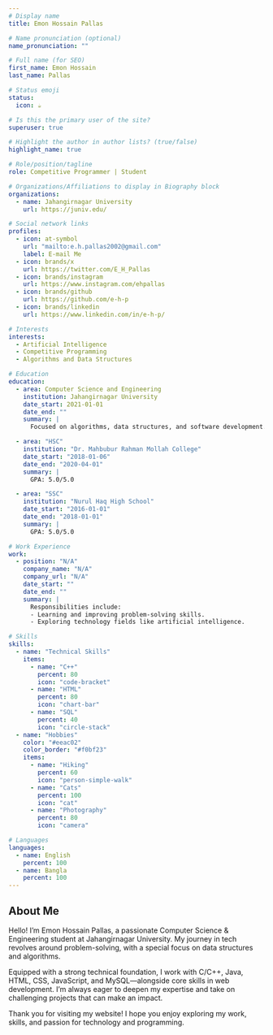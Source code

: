 ```yaml
---
# Display name
title: Emon Hossain Pallas

# Name pronunciation (optional)
name_pronunciation: ""

# Full name (for SEO)
first_name: Emon Hossain
last_name: Pallas

# Status emoji
status:
  icon: ☕️

# Is this the primary user of the site?
superuser: true

# Highlight the author in author lists? (true/false)
highlight_name: true

# Role/position/tagline
role: Competitive Programmer | Student

# Organizations/Affiliations to display in Biography block
organizations:
  - name: Jahangirnagar University
    url: https://juniv.edu/

# Social network links
profiles:
  - icon: at-symbol
    url: "mailto:e.h.pallas2002@gmail.com"
    label: E-mail Me
  - icon: brands/x
    url: https://twitter.com/E_H_Pallas
  - icon: brands/instagram
    url: https://www.instagram.com/ehpallas
  - icon: brands/github
    url: https://github.com/e-h-p
  - icon: brands/linkedin
    url: https://www.linkedin.com/in/e-h-p/

# Interests
interests:
  - Artificial Intelligence
  - Competitive Programming
  - Algorithms and Data Structures

# Education
education:
  - area: Computer Science and Engineering
    institution: Jahangirnagar University
    date_start: 2021-01-01
    date_end: ""
    summary: |
      Focused on algorithms, data structures, and software development.

  - area: "HSC"
    institution: "Dr. Mahbubur Rahman Mollah College"
    date_start: "2018-01-06"
    date_end: "2020-04-01"
    summary: |
      GPA: 5.0/5.0

  - area: "SSC"
    institution: "Nurul Haq High School"
    date_start: "2016-01-01"
    date_end: "2018-01-01"
    summary: |
      GPA: 5.0/5.0

# Work Experience
work:
  - position: "N/A"
    company_name: "N/A"
    company_url: "N/A"
    date_start: ""
    date_end: ""
    summary: |
      Responsibilities include:
      - Learning and improving problem-solving skills.
      - Exploring technology fields like artificial intelligence.

# Skills
skills:
  - name: "Technical Skills"
    items:
      - name: "C++"
        percent: 80
        icon: "code-bracket"
      - name: "HTML"
        percent: 80
        icon: "chart-bar"
      - name: "SQL"
        percent: 40
        icon: "circle-stack"
  - name: "Hobbies"
    color: "#eeac02"
    color_border: "#f0bf23"
    items:
      - name: "Hiking"
        percent: 60
        icon: "person-simple-walk"
      - name: "Cats"
        percent: 100
        icon: "cat"
      - name: "Photography"
        percent: 80
        icon: "camera"

# Languages
languages:
  - name: English
    percent: 100
  - name: Bangla
    percent: 100
---
```


## About Me

Hello! I’m Emon Hossain Pallas, a passionate Computer Science & Engineering student at Jahangirnagar University. My journey in tech revolves around problem-solving, with a special focus on data structures and algorithms.

Equipped with a strong technical foundation, I work with C/C++, Java, HTML, CSS, JavaScript, and MySQL—alongside core skills in web development. I’m always eager to deepen my expertise and take on challenging projects that can make an impact.

Thank you for visiting my website! I hope you enjoy exploring my work, skills, and passion for technology and programming.
